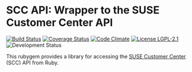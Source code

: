 SCC API: Wrapper to the SUSE Customer Center API
================================================

[![Build Status](https://travis-ci.org/yast/rubygem-scc_api.png?branch=master)](https://travis-ci.org/yast/rubygem-scc_api)
[![Coverage Status](https://coveralls.io/repos/yast/rubygem-scc_api/badge.png?branch=master)](https://coveralls.io/r/yast/rubygem-scc_api?branch=master)
[![Code Climate](https://codeclimate.com/github/yast/rubygem-scc_api.png)](https://codeclimate.com/github/yast/rubygem-scc_api)
[![License LGPL-2.1](http://b.repl.ca/v1/license-LGPL--2.1-blue.png)](http://www.gnu.org/licenses/lgpl-2.1-standalone.html)
![Development Status](http://b.repl.ca/v1/status-development-yellow.png)

This rubygem provides a library for accessing the [SUSE Customer Center](https://scc.suse.com) (SCC) API from Ruby.


